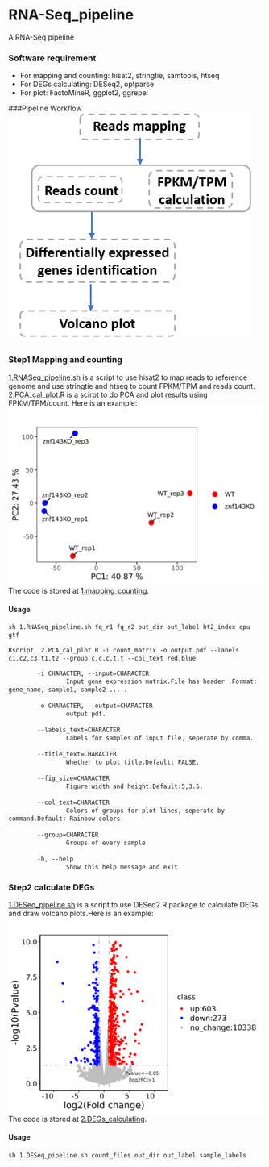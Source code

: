# RNA-Seq_pipeline
A RNA-Seq pipeline

### Software requirement
- For mapping and counting: hisat2, stringtie, samtools, htseq  
- For DEGs calculating: DESeq2, optparse  
- For plot: FactoMineR, ggplot2, ggrepel

###Pipeline Workflow
![image](https://github.com/maxuying1218/RNA-Seq_pipeline/blob/main/figures/workflow.png)

### Step1 Mapping and counting
[1.RNASeq_pipeline.sh](https://github.com/maxuying1218/RNA-Seq_pipeline/blob/main/1.mapping_counting/1.RNASeq_pipeline.sh) is a script to use hisat2 to map reads to reference genome and use stringtie and htseq to count FPKM/TPM and reads count.  
[2.PCA_cal_plot.R](https://github.com/maxuying1218/RNA-Seq_pipeline/blob/main/1.mapping_counting/2.PCA_cal_plot.R) is a scirpt to do PCA and plot results using FPKM/TPM/count. Here is an example:  
![image](https://github.com/maxuying1218/RNA-Seq_pipeline/blob/main/figures/1.PCA_example.png)
The code is stored at [1.mapping_counting](1.mapping_counting).
#### Usage 
```
sh 1.RNASeq_pipeline.sh fq_r1 fq_r2 out_dir out_label ht2_index cpu gtf  
```
```
Rscript  2.PCA_cal_plot.R -i count_matrix -o output.pdf --labels c1,c2,c3,t1,t2 --group c,c,c,t,t --col_text red,blue
```
```
        -i CHARACTER, --input=CHARACTER
                Input gene expression matrix.File has header .Format: gene_name, sample1, sample2 .....

        -o CHARACTER, --output=CHARACTER
                output pdf.

        --labels_text=CHARACTER
                Labels for samples of input file, seperate by comma.

        --title_text=CHARACTER
                Whether to plot title.Default: FALSE.

        --fig_size=CHARACTER
                Figure width and height.Default:5,3.5.

        --col_text=CHARACTER
                Colors of groups for plot lines, seperate by command.Default: Rainbow colors.

        --group=CHARACTER
                Groups of every sample

        -h, --help
                Show this help message and exit
```
### Step2 calculate DEGs
[1.DESeq_pipeline.sh](https://github.com/maxuying1218/RNA-Seq_pipeline/blob/main/2.DEGs_calculating/1.DESeq_pipeline.sh) is a script to use DESeq2 R package to calculate DEGs and draw volcano plots.Here is an example:  
![image](https://github.com/maxuying1218/RNA-Seq_pipeline/blob/main/figures/2.DEGs_volcano_example.png)
The code is stored at [2.DEGs_calculating](./2.DEGs_calculating).  

#### Usage
```
sh 1.DESeq_pipeline.sh count_files out_dir out_label sample_labels
```
